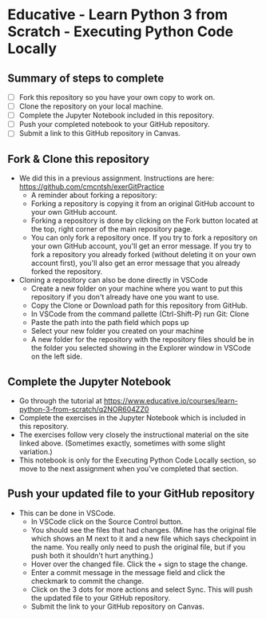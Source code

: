 # Educative - Learn Python 3 from Scratch - Executing Python Code Locally

## Summary of steps to complete

- [ ] Fork this repository so you have your own copy to work on.
- [ ] Clone the repository on your local machine. 
- [ ] Complete the Jupyter Notebook included in this repository.
- [ ] Push your completed notebook to your GitHub repository.
- [ ] Submit a link to this GitHub repository in Canvas.

## Fork & Clone this repository

* We did this in a previous assignment. Instructions are here: https://github.com/cmcntsh/exerGitPractice
  * A reminder about forking a repository:
  * Forking a repository is copying it from an original GitHub account to your own GitHub account.
  * Forking a repository is done by clicking on the Fork button located at the top, right corner of the main repository page.
  * You can only fork a repository once. If you try to fork a repository on your own GitHub account, you'll get an error message. If you try to fork a repository you already forked (without deleting it on your own account first), you'll also get an error message that you already forked the repository.
* Cloning a repository can also be done directly in VSCode
  * Create a new folder on your machine where you want to put this repository if you don't already have one you want to use.
  * Copy the Clone or Download path for this repository from GitHub.
  * In VSCode from the command pallette (Ctrl-Shift-P) run Git: Clone
  * Paste the path into the path field which pops up
  * Select your new folder you created on your machine
  * A new folder for the repository with the repository files should be in the folder you selected showing in the Explorer window in VSCode on the left side.

## Complete the Jupyter Notebook

* Go through the tutorial at https://www.educative.io/courses/learn-python-3-from-scratch/q2NOR604ZZ0
* Complete the exercises in the Jupyter Notebook which is included in this repository.
* The exercises follow very closely the instructional material on the site linked above. (Sometimes exactly, sometimes with some slight variation.)
* This notebook is only for the Executing Python Code Locally section, so move to the next assignment when you've completed that section.

## Push your updated file to your GitHub repository

* This can be done in VSCode.
  * In VSCode click on the Source Control button.
  * You should see the files that had changes. (Mine has the original file which shows an M next to it and a new file which says checkpoint in the name. You really only need to push the original file, but if you push both it shouldn't hurt anything.)
  * Hover over the changed file. Click the + sign to stage the change.
  * Enter a commit message in the message field and click the checkmark to commit the change.
  * Click on the 3 dots for more actions and select Sync. This will push the updated file to your GitHub repository.
  * Submit the link to your GitHub repository on Canvas.
